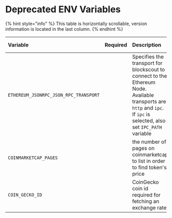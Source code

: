 # Deprecated ENV Variables

{% hint style="info" %}
This table is horizontally scrollable, version information is located in the last column.
{% endhint %}

| Variable | Required | Description | Default | Version | Need recompile | Deprecated in Version |
| :--- | :--- | :--- | :--- | :--- | :--- | :--- |
| `ETHEREUM_JSONRPC_JSON_RPC_TRANSPORT` |  | Specifies the transport for blockscout to connect to the Ethereum Node. Available transports are `http` and `ipc`. If `ipc` is selected, also set `IPC_PATH` variable | `http` | v2.1.1+ |  | master |
| `COINMARKETCAP_PAGES` |  | the number of pages on coinmarketcap to list in order to find token's price | 10 | v1.3.10+ |  | v2.0.4 |
| `COIN_GECKO_ID` |  | CoinGecko coin id required for fetching an exchange rate | poa-network | v2.0.4+ |  | v2.1.0+ |

